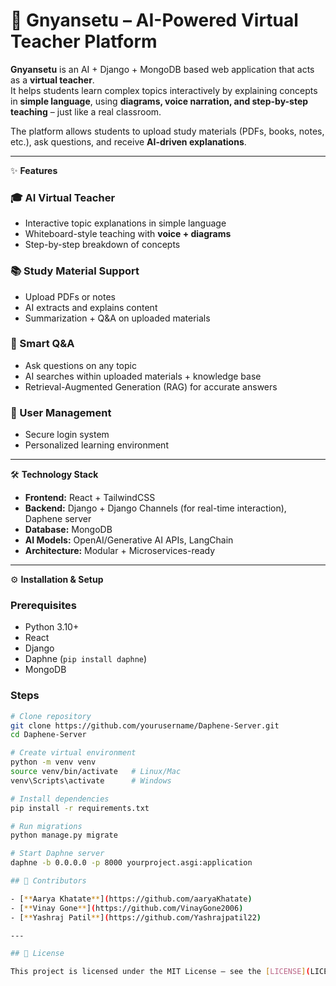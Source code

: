 # 📘 Gnyansetu – AI-Powered Virtual Teacher Platform  

**Gnyansetu** is an AI + Django + MongoDB based web application that acts as a **virtual teacher**.  
It helps students learn complex topics interactively by explaining concepts in **simple language**, using **diagrams, voice narration, and step-by-step teaching** – just like a real classroom.  

The platform allows students to upload study materials (PDFs, books, notes, etc.), ask questions, and receive **AI-driven explanations**.  

---

✨ **Features**  

### 🎓 AI Virtual Teacher  
- Interactive topic explanations in simple language  
- Whiteboard-style teaching with **voice + diagrams**  
- Step-by-step breakdown of concepts  

### 📚 Study Material Support  
- Upload PDFs or notes
- AI extracts and explains content  
- Summarization + Q&A on uploaded materials  

### 🔎 Smart Q&A  
- Ask questions on any topic  
- AI searches within uploaded materials + knowledge base  
- Retrieval-Augmented Generation (RAG) for accurate answers  

### 👥 User Management  
- Secure login system  
- Personalized learning environment

---

🛠 **Technology Stack**  

- **Frontend:** React + TailwindCSS  
- **Backend:** Django + Django Channels (for real-time interaction), Daphene server
- **Database:** MongoDB 
- **AI Models:** OpenAI/Generative AI APIs, LangChain  
- **Architecture:** Modular + Microservices-ready  

---

⚙️ **Installation & Setup**

### Prerequisites
- Python 3.10+
- React
- Django
- Daphne (`pip install daphne`)
- MongoDB

### Steps
```bash
# Clone repository
git clone https://github.com/yourusername/Daphene-Server.git
cd Daphene-Server

# Create virtual environment
python -m venv venv
source venv/bin/activate   # Linux/Mac
venv\Scripts\activate      # Windows

# Install dependencies
pip install -r requirements.txt

# Run migrations
python manage.py migrate

# Start Daphne server
daphne -b 0.0.0.0 -p 8000 yourproject.asgi:application

## 👥 Contributors

- [**Aarya Khatate**](https://github.com/aaryaKhatate)
- [**Vinay Gone**](https://github.com/VinayGone2006)
- [**Yashraj Patil**](https://github.com/Yashrajpatil22)

---

## 📜 License

This project is licensed under the MIT License – see the [LICENSE](LICENSE) file for details.
